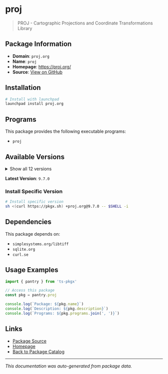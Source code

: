 # proj

> PROJ - Cartographic Projections and Coordinate Transformations Library

## Package Information

- **Domain**: `proj.org`
- **Name**: `proj`
- **Homepage**: https://proj.org/
- **Source**: [View on GitHub](https://github.com/pkgxdev/pantry/tree/main/projects/proj.org/package.yml)

## Installation

```bash
# Install with launchpad
launchpad install proj.org
```

## Programs

This package provides the following executable programs:

- `proj`

## Available Versions

<details>
<summary>Show all 12 versions</summary>

- `9.7.0`, `9.6.2`, `9.6.1`, `9.6.0`, `9.5.1`
- `9.5.0`, `9.4.1`, `9.4.0`, `9.3.1`, `9.3.0`
- `9.2.1`, `9.2.0`

</details>

**Latest Version**: `9.7.0`

### Install Specific Version

```bash
# Install specific version
sh <(curl https://pkgx.sh) +proj.org@9.7.0 -- $SHELL -i
```

## Dependencies

This package depends on:

- `simplesystems.org/libtiff`
- `sqlite.org`
- `curl.se`

## Usage Examples

```typescript
import { pantry } from 'ts-pkgx'

// Access this package
const pkg = pantry.proj

console.log(`Package: ${pkg.name}`)
console.log(`Description: ${pkg.description}`)
console.log(`Programs: ${pkg.programs.join(', ')}`)
```

## Links

- [Package Source](https://github.com/pkgxdev/pantry/tree/main/projects/proj.org/package.yml)
- [Homepage](https://proj.org/)
- [Back to Package Catalog](../../package-catalog.md)

---

*This documentation was auto-generated from package data.*
